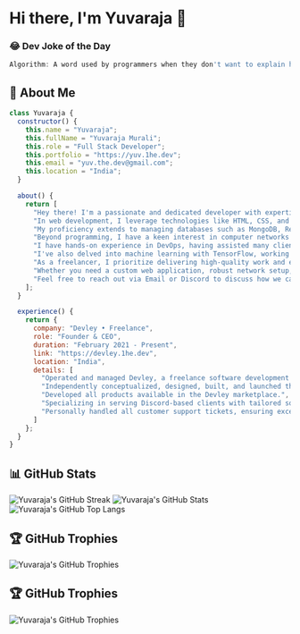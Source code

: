 # Hi there, I'm Yuvaraja 👋

### 😂 Dev Joke of the Day

```js
Algorithm: A word used by programmers when they don't want to explain how their code works.
```

## 🙂 About Me
```js
class Yuvaraja {
  constructor() {
    this.name = "Yuvaraja";
    this.fullName = "Yuvaraja Murali";
    this.role = "Full Stack Developer";
    this.portfolio = "https://yuv.1he.dev";
    this.email = "yuv.the.dev@gmail.com";
    this.location = "India";
  }

  about() {
    return [
      "Hey there! I'm a passionate and dedicated developer with expertise in Python, JavaScript, and C/C++.",
      "In web development, I leverage technologies like HTML, CSS, and various JavaScript frameworks such as Next.js to craft dynamic and responsive applications.",
      "My proficiency extends to managing databases such as MongoDB, Redis, and MySQL, ensuring efficient data storage and retrieval.",
      "Beyond programming, I have a keen interest in computer networks and Linux, focusing on enhancing system security and performance.",
      "I have hands-on experience in DevOps, having assisted many clients in setting up and deploying their projects in Linux environments.",
      "I've also delved into machine learning with TensorFlow, working on small projects that have deepened my understanding of its concepts and applications.",
      "As a freelancer, I prioritize delivering high-quality work and exceeding client expectations.",
      "Whether you need a custom web application, robust network setup, scalable cloud solution, or streamlined DevOps processes, I'm here to collaborate and turn your ideas into reality.",
      "Feel free to reach out via Email or Discord to discuss how we can bring your project to life!"
    ];
  }

  experience() {
    return {
      company: "Devley • Freelance",
      role: "Founder & CEO",
      duration: "February 2021 - Present",
      link: "https://devley.1he.dev",
      location: "India",
      details: [
        "Operated and managed Devley, a freelance software development service dedicated to providing innovative IT solutions.",
        "Independently conceptualized, designed, built, and launched the entire Devley website.",
        "Developed all products available in the Devley marketplace.",
        "Specializing in serving Discord-based clients with tailored software solutions.",
        "Personally handled all customer support tickets, ensuring exceptional service and client satisfaction."
      ]
    };
  }
}
```

## 📊 GitHub Stats
![Yuvaraja's GitHub Streak](https://github-readme-streak-stats.herokuapp.com?user=yuvaraja28&theme=holi-theme&border_radius=12)
![Yuvaraja's GitHub Stats](https://github-readme-stats.vercel.app/api?username=yuvaraja28&show_icons=true&theme=holi&border_radius=12&rank_icon=github)
![Yuvaraja's GitHub Top Langs](https://github-readme-stats.vercel.app/api/top-langs/?username=yuvaraja28&theme=holi&border_radius=12&include_all_commits=true&layout=compact)

## 🏆 GitHub Trophies
![Yuvaraja's GitHub Trophies](https://github-profile-trophy.vercel.app/?username=yuvaraja28&theme=darkhub&margin-w=10&margin-h=10)

## 🏆 GitHub Trophies
![Yuvaraja's GitHub Trophies](https://github-profile-trophy.vercel.app/?username=yuvaraja28&theme=darkhub&margin-w=10&margin-h=10)
